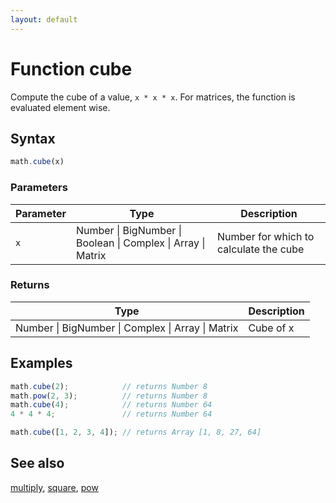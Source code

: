 ```yaml
---
layout: default
---
```


<h1 id="function-cube">Function cube</h1>

Compute the cube of a value, `x * x * x`.
For matrices, the function is evaluated element wise.


<h2 id="syntax">Syntax</h2>

```js
math.cube(x)
```

<h3 id="parameters">Parameters</h3>

Parameter | Type | Description
--------- | ---- | -----------
`x` | Number &#124; BigNumber &#124; Boolean &#124; Complex &#124; Array &#124; Matrix | Number for which to calculate the cube

<h3 id="returns">Returns</h3>

Type | Description
---- | -----------
Number &#124; BigNumber &#124; Complex &#124; Array &#124; Matrix | Cube of x


<h2 id="examples">Examples</h2>

```js
math.cube(2);            // returns Number 8
math.pow(2, 3);          // returns Number 8
math.cube(4);            // returns Number 64
4 * 4 * 4;               // returns Number 64

math.cube([1, 2, 3, 4]); // returns Array [1, 8, 27, 64]
```


<h2 id="see-also">See also</h2>

[multiply](multiply.html),
[square](square.html),
[pow](pow.html)


<!-- Note: This file is automatically generated from source code comments. Changes made in this file will be overridden. -->
